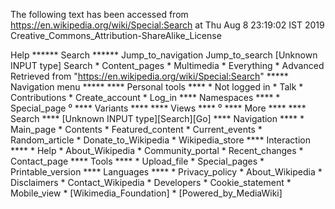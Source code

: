 The following text has been accessed from https://en.wikipedia.org/wiki/Special:Search at Thu Aug 8 23:19:02 IST 2019
Creative_Commons_Attribution-ShareAlike_License


















Help
****** Search ******
Jump_to_navigation Jump_to_search
[Unknown INPUT type]
Search
    * Content_pages
    * Multimedia
    * Everything
    * Advanced
Retrieved from "https://en.wikipedia.org/wiki/Special:Search"
***** Navigation menu *****
**** Personal tools ****
    * Not logged in
    * Talk
    * Contributions
    * Create_account
    * Log_in
**** Namespaces ****
    * Special_page
⁰
**** Variants ****
**** Views ****
⁰
**** More ****
**** Search ****
[Unknown INPUT type][Search][Go]
**** Navigation ****
    * Main_page
    * Contents
    * Featured_content
    * Current_events
    * Random_article
    * Donate_to_Wikipedia
    * Wikipedia_store
**** Interaction ****
    * Help
    * About_Wikipedia
    * Community_portal
    * Recent_changes
    * Contact_page
**** Tools ****
    * Upload_file
    * Special_pages
    * Printable_version
**** Languages ****
    * Privacy_policy
    * About_Wikipedia
    * Disclaimers
    * Contact_Wikipedia
    * Developers
    * Cookie_statement
    * Mobile_view
    * [Wikimedia_Foundation]
    * [Powered_by_MediaWiki]
